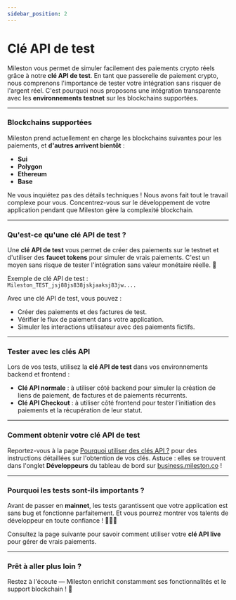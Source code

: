 ```yaml
---
sidebar_position: 2
---
```


# Clé API de test

Mileston vous permet de simuler facilement des paiements crypto réels grâce à notre **clé API de test**. En tant que passerelle de paiement crypto, nous comprenons l'importance de tester votre intégration sans risquer de l'argent réel. C'est pourquoi nous proposons une intégration transparente avec les **environnements testnet** sur les blockchains supportées.

---

### Blockchains supportées

Mileston prend actuellement en charge les blockchains suivantes pour les paiements, et **d'autres arrivent bientôt** :

- **Sui**
- **Polygon**
- **Ethereum**
- **Base**

Ne vous inquiétez pas des détails techniques ! Nous avons fait tout le travail complexe pour vous. Concentrez-vous sur le développement de votre application pendant que Mileston gère la complexité blockchain.

---

### Qu'est-ce qu'une clé API de test ?

Une **clé API de test** vous permet de créer des paiements sur le testnet et d'utiliser des **faucet tokens** pour simuler de vrais paiements. C'est un moyen sans risque de tester l'intégration sans valeur monétaire réelle. 🎉

Exemple de clé API de test :  
`Mileston_TEST_jsj88js838jskjaaksj83jw....`

Avec une clé API de test, vous pouvez :

- Créer des paiements et des factures de test.
- Vérifier le flux de paiement dans votre application.
- Simuler les interactions utilisateur avec des paiements fictifs.

---

### Tester avec les clés API

Lors de vos tests, utilisez la **clé API de test** dans vos environnements backend et frontend :

- **Clé API normale** : à utiliser côté backend pour simuler la création de liens de paiement, de factures et de paiements récurrents.
- **Clé API Checkout** : à utiliser côté frontend pour tester l'initiation des paiements et la récupération de leur statut.

---

### Comment obtenir votre clé API de test

Reportez-vous à la page [Pourquoi utiliser des clés API ?](./why-api-key) pour des instructions détaillées sur l'obtention de vos clés. Astuce : elles se trouvent dans l'onglet **Développeurs** du tableau de bord sur [business.mileston.co](https://business.mileston.co) !

---

### Pourquoi les tests sont-ils importants ?

Avant de passer en **mainnet**, les tests garantissent que votre application est sans bug et fonctionne parfaitement. Et vous pourrez montrer vos talents de développeur en toute confiance ! 🧑‍💻✨

Consultez la page suivante pour savoir comment utiliser votre **clé API live** pour gérer de vrais paiements.

---

### Prêt à aller plus loin ?

Restez à l'écoute — Mileston enrichit constamment ses fonctionnalités et le support blockchain ! 🚀
